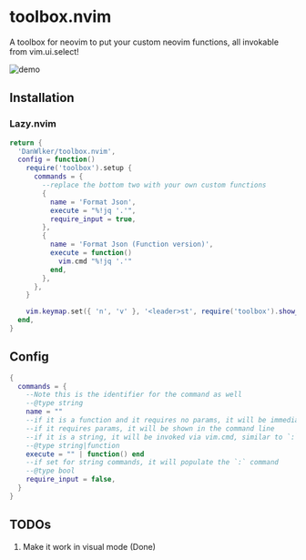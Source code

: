 # toolbox.nvim

A toolbox for neovim to put your custom neovim functions, all invokable from vim.ui.select! 

![demo](https://github.com/DanWlker/toolbox.nvim/blob/main/demo.gif)

## Installation

### Lazy.nvim

```lua
return {
  'DanWlker/toolbox.nvim',
  config = function()
    require('toolbox').setup {
      commands = {
        --replace the bottom two with your own custom functions
        {
          name = 'Format Json',
          execute = "%!jq '.'",
          require_input = true,
        },
        {
          name = 'Format Json (Function version)',
          execute = function()
            vim.cmd "%!jq '.'"
          end,
        },
      },
    }

    vim.keymap.set({ 'n', 'v' }, '<leader>st', require('toolbox').show_picker, { desc = '[S]earch [T]oolbox' })
  end,
}
```

## Config

```lua
{
  commands = {
    --Note this is the identifier for the command as well
    --@type string
    name = ""
    --if it is a function and it requires no params, it will be immediately invoked
    --if it requires params, it will be shown in the command line
    --if it is a string, it will be invoked via vim.cmd, similar to `:`
    --@type string|function
    execute = "" | function() end
    --if set for string commands, it will populate the `:` command
    --@type bool
    require_input = false,
  }
}
```

## TODOs

1. Make it work in visual mode (Done)
